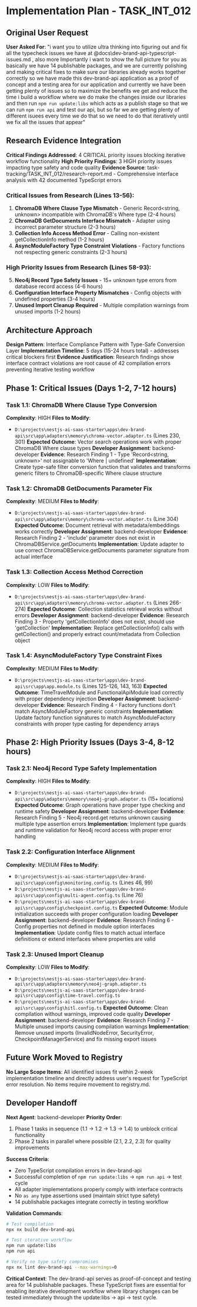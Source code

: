 # Implementation Plan - TASK_INT_012

## Original User Request

**User Asked For**: "i want you to utilize ultra thinking into figuring out and fix all the typecheck issues we have at @docs\dev-brand-api-typescript-issues.md , also more Importantly i want to show the full picture for you as basically we have 14 publishable packages, and we are currently polishing and making critical fixes to make sure our libraries already works together correctly so we have made this dev-brand-api application as a proof of concept and a testing area for our application and currently we have been getting plenty of issues so to maximize the benefits we get and reduce the time i build a workflow where we do make the changes inside our libraries and then run `npm run update:libs` which acts as a publish stage so that we can run `npm run api` and test our api, but so far we are getting plenty of different isuees every time we do that so we need to do that iteratively until we fix all the issues that appear"

## Research Evidence Integration

**Critical Findings Addressed**: 4 CRITICAL priority issues blocking iterative workflow functionality
**High Priority Findings**: 3 HIGH priority issues impacting type safety and code quality
**Evidence Source**: task-tracking/TASK_INT_012/research-report.md - Comprehensive interface analysis with 42 documented TypeScript errors

### Critical Issues from Research (Lines 13-56):

1. **ChromaDB Where Clause Type Mismatch** - Generic Record<string, unknown> incompatible with ChromaDB's Where type (2-4 hours)
2. **ChromaDB GetDocuments Interface Mismatch** - Adapter using incorrect parameter structure (2-3 hours)
3. **Collection Info Access Method Error** - Calling non-existent getCollectionInfo method (1-2 hours)
4. **AsyncModuleFactory Type Constraint Violations** - Factory functions not respecting generic constraints (2-3 hours)

### High Priority Issues from Research (Lines 58-93):

5. **Neo4j Record Type Safety Issues** - 15+ unknown type errors from database record access (4-6 hours)
6. **Configuration Interface Property Mismatches** - Config objects with undefined properties (3-4 hours)
7. **Unused Import Cleanup Required** - Multiple compilation warnings from unused imports (1-2 hours)

## Architecture Approach

**Design Pattern**: Interface Compliance Pattern with Type-Safe Conversion Layer
**Implementation Timeline**: 5 days (15-24 hours total) - addresses critical blockers first
**Evidence Justification**: Research findings show interface contract violations are root cause of 42 compilation errors preventing iterative testing workflow

## Phase 1: Critical Issues (Days 1-2, 7-12 hours)

### Task 1.1: ChromaDB Where Clause Type Conversion

**Complexity**: HIGH
**Files to Modify**:

- `D:\projects\nestjs-ai-saas-starter\apps\dev-brand-api\src\app\adapters\memory\chroma-vector.adapter.ts` (Lines 230, 301)
  **Expected Outcome**: Vector search operations work with proper ChromaDB Where clause types
  **Developer Assignment**: backend-developer
  **Evidence**: Research Finding 1 - Type 'Record<string, unknown>' not assignable to 'Where | undefined'
  **Implementation**: Create type-safe filter conversion function that validates and transforms generic filters to ChromaDB-specific Where clause structure

### Task 1.2: ChromaDB GetDocuments Parameter Fix

**Complexity**: MEDIUM
**Files to Modify**:

- `D:\projects\nestjs-ai-saas-starter\apps\dev-brand-api\src\app\adapters\memory\chroma-vector.adapter.ts` (Line 304)
  **Expected Outcome**: Document retrieval with metadata/embeddings works correctly
  **Developer Assignment**: backend-developer
  **Evidence**: Research Finding 2 - 'include' parameter does not exist in ChromaDBService.getDocuments
  **Implementation**: Update adapter to use correct ChromaDBService.getDocuments parameter signature from actual interface

### Task 1.3: Collection Access Method Correction

**Complexity**: LOW
**Files to Modify**:

- `D:\projects\nestjs-ai-saas-starter\apps\dev-brand-api\src\app\adapters\memory\chroma-vector.adapter.ts` (Lines 266-274)
  **Expected Outcome**: Collection statistics retrieval works without errors
  **Developer Assignment**: backend-developer
  **Evidence**: Research Finding 3 - Property 'getCollectionInfo' does not exist, should use 'getCollection'
  **Implementation**: Replace getCollectionInfo() calls with getCollection() and properly extract count/metadata from Collection object

### Task 1.4: AsyncModuleFactory Type Constraint Fixes

**Complexity**: MEDIUM
**Files to Modify**:

- `D:\projects\nestjs-ai-saas-starter\apps\dev-brand-api\src\app\app.module.ts` (Lines 125-126, 143, 163)
  **Expected Outcome**: TimeTravelModule and FunctionalApiModule load correctly with proper dependency injection
  **Developer Assignment**: backend-developer
  **Evidence**: Research Finding 4 - Factory functions don't match AsyncModuleFactory<T> generic constraints
  **Implementation**: Update factory function signatures to match AsyncModuleFactory constraints with proper type casting for dependency arrays

## Phase 2: High Priority Issues (Days 3-4, 8-12 hours)

### Task 2.1: Neo4j Record Type Safety Implementation

**Complexity**: HIGH
**Files to Modify**:

- `D:\projects\nestjs-ai-saas-starter\apps\dev-brand-api\src\app\adapters\memory\neo4j-graph.adapter.ts` (15+ locations)
  **Expected Outcome**: Graph operations have proper type checking and runtime safety
  **Developer Assignment**: backend-developer
  **Evidence**: Research Finding 5 - Neo4j record.get returns unknown causing multiple type assertion errors
  **Implementation**: Implement type guards and runtime validation for Neo4j record access with proper error handling

### Task 2.2: Configuration Interface Alignment

**Complexity**: MEDIUM
**Files to Modify**:

- `D:\projects\nestjs-ai-saas-starter\apps\dev-brand-api\src\app\config\monitoring.config.ts` (Lines 46, 99)
- `D:\projects\nestjs-ai-saas-starter\apps\dev-brand-api\src\app\config\multi-agent.config.ts` (Line 76)
- `D:\projects\nestjs-ai-saas-starter\apps\dev-brand-api\src\app\config\checkpoint.config.ts`
  **Expected Outcome**: Module initialization succeeds with proper configuration loading
  **Developer Assignment**: backend-developer
  **Evidence**: Research Finding 6 - Config properties not defined in module option interfaces
  **Implementation**: Update config files to match actual interface definitions or extend interfaces where properties are valid

### Task 2.3: Unused Import Cleanup

**Complexity**: LOW
**Files to Modify**:

- `D:\projects\nestjs-ai-saas-starter\apps\dev-brand-api\src\app\adapters\memory\neo4j-graph.adapter.ts`
- `D:\projects\nestjs-ai-saas-starter\apps\dev-brand-api\src\app\config\time-travel.config.ts`
- `D:\projects\nestjs-ai-saas-starter\apps\dev-brand-api\src\app\config\hitl.config.ts`
  **Expected Outcome**: Clean compilation without warnings, improved code quality
  **Developer Assignment**: backend-developer
  **Evidence**: Research Finding 7 - Multiple unused imports causing compilation warnings
  **Implementation**: Remove unused imports (InvalidNodeError, SecurityError, CheckpointManagerService) and fix missing export issues

## Future Work Moved to Registry

**No Large Scope Items**: All identified issues fit within 2-week implementation timeline and directly address user's request for TypeScript error resolution. No items require movement to registry.md.

## Developer Handoff

**Next Agent**: backend-developer
**Priority Order**:

1. Phase 1 tasks in sequence (1.1 → 1.2 → 1.3 → 1.4) to unblock critical functionality
2. Phase 2 tasks in parallel where possible (2.1, 2.2, 2.3) for quality improvements

**Success Criteria**:

- Zero TypeScript compilation errors in dev-brand-api
- Successful completion of `npm run update:libs` → `npm run api` → test cycle
- All adapter implementations properly comply with interface contracts
- No `as any` type assertions used (maintain strict type safety)
- 14 publishable packages integrate correctly in testing workflow

**Validation Commands**:

```bash
# Test compilation
npx nx build dev-brand-api

# Test iterative workflow
npm run update:libs
npm run api

# Verify no type safety compromises
npx nx lint dev-brand-api --max-warnings=0
```

**Critical Context**: The dev-brand-api serves as proof-of-concept and testing area for 14 publishable packages. These TypeScript fixes are essential for enabling iterative development workflow where library changes can be tested immediately through the update:libs → api → test cycle.
